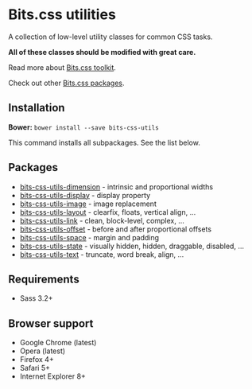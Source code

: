 # Bits.css utilities

A collection of low-level utility classes for common CSS tasks.

__All of these classes should be modified with great care.__

Read more about [Bits.css toolkit](https://github.com/bits-css/bits.css).

Check out other [Bits.css packages](https://github.com/bits-css).

## Installation

__Bower:__ `bower install --save bits-css-utils`

This command installs all subpackages. See the list below.

## Packages

* [bits-css-utils-dimension](https://github.com/bits-css/utils-dimension) - intrinsic and proportional widths
* [bits-css-utils-display](https://github.com/bits-css/utils-display) - display property
* [bits-css-utils-image](https://github.com/bits-css/utils-image) - image replacement
* [bits-css-utils-layout](https://github.com/bits-css/utils-layout) - clearfix, floats, vertical align, ...
* [bits-css-utils-link](https://github.com/bits-css/utils-link) - clean, block-level, complex, ...
* [bits-css-utils-offset](https://github.com/bits-css/utils-offset) - before and after proportional offsets
* [bits-css-utils-space](https://github.com/bits-css/utils-space) - margin and padding
* [bits-css-utils-state](https://github.com/bits-css/utils-state) - visually hidden, hidden, draggable, disabled, ...
* [bits-css-utils-text](https://github.com/bits-css/utils-text) - truncate, word break, align, ...

## Requirements

* Sass 3.2+

## Browser support

* Google Chrome (latest)
* Opera (latest)
* Firefox 4+
* Safari 5+
* Internet Explorer 8+
